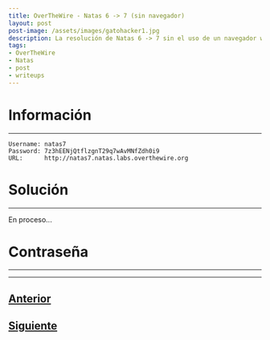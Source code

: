 ```yaml
---
title: OverTheWire - Natas 6 -> 7 (sin navegador)
layout: post
post-image: /assets/images/gatohacker1.jpg 
description: La resolución de Natas 6 -> 7 sin el uso de un navegador web.
tags:
- OverTheWire
- Natas
- post
- writeups
---
```

# Información
---

```
Username: natas7
Password: 7z3hEENjQtflzgnT29q7wAvMNfZdh0i9
URL:      http://natas7.natas.labs.overthewire.org
```

# Solución
---

En proceso...

# Contraseña
---


---

## [Anterior](/blog/level-5-6)
## [Siguiente](/blog/level-7-8)